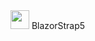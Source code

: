 ﻿<BSNavbar Color="BSColor.Light">
    <BSContainer Container="Container.Fluid">
        <BSNavbarBrand Url="javascript:void(0);">
            <img src="logo.svg" width="30" class="d-inline-block align-text-top"/>
            BlazorStrap5
        </BSNavbarBrand>
    </BSContainer>
</BSNavbar>